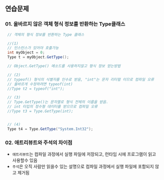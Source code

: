 ## 연습문제

### 01. 올바르지 않은 객체 형식 정보를 반환하는 Type클래스
```C#
 // 객체의 형식 정보를 반환하는 Type 클래스

 //(1)
 // 인스턴스가 있어야 호출가능
 int myObject = 0;
 Type t = myObject.GetType();

 // Object.GetType() 메소드를 사용하지않고 형식 정보 얻는방법

 // (2)
 // typeof() 형식의 식별자를 인수로 받음, "int"는 문자 리터럴 이므로 컴파일 오류
 // 올바르게 수정하려면 typeof(int)
 //Type t2 = typeof("int");

 // (3)
 // Type.GetType()는 문자열로 형식 전체의 이름을 받음.
 // int 타입의 정수형 데이터를 받으므로 컴파일 오류
 //Type t3 = Type.GetType(int);


 // (4)
 Type t4 = Type.GetType("System.Int32");

```

### 02. 애트리뷰트와 주석의 차이점
- `애트리뷰트`는 컴파일 과정에서 실행 파일에 저장되고, 런타임 시에 프로그램이 읽고 사용할수 있음
- `주석`은 오직 사람만 읽을수 있는 설명으로 컴파일 과정에서 실행 파일에 포함되지 않고 제거됨
